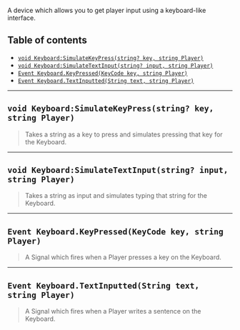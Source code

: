 A device which allows you to get player input using a keyboard-like interface.

## Table of contents

* [`void Keyboard:SimulateKeyPress(string? key, string Player)`](#void-keyboardsimulatekeypressstring-key-string-player)
* [`void Keyboard:SimulateTextInput(string? input, string Player)`](#void-keyboardsimulatetextinputstring-input-string-player)
* [`Event Keyboard.KeyPressed(KeyCode key, string Player)`](#event-keyboardkeypressedkeycode-key-string-player)
* [`Event Keyboard.TextInputted(String text, string Player)`](#event-keyboardtextinputtedstring-text-string-player)
___

## `void Keyboard:SimulateKeyPress(string? key, string Player)`

> Takes a string as a key to press and simulates pressing that key for the Keyboard.

___

## `void Keyboard:SimulateTextInput(string? input, string Player)`

> Takes a string as input and simulates typing that string for the Keyboard.

___

## `Event Keyboard.KeyPressed(KeyCode key, string Player)`

> A Signal which fires when a Player presses a key on the Keyboard.

___

## `Event Keyboard.TextInputted(String text, string Player)`

> A Signal which fires when a Player writes a sentence on the Keyboard.
